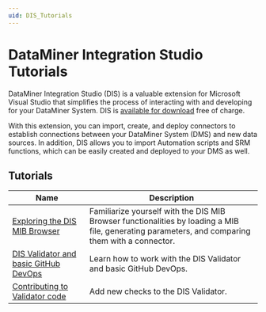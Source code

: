 ```yaml
---
uid: DIS_Tutorials
---
```


# DataMiner Integration Studio Tutorials

DataMiner Integration Studio (DIS) is a valuable extension for Microsoft Visual Studio that simplifies the process of interacting with and developing for your DataMiner System. DIS is [available for download](xref:Installing_and_configuring_DataMiner_Integration_Studio) free of charge.

With this extension, you can import, create, and deploy connectors to establish connections between your DataMiner System (DMS) and new data sources. In addition, DIS allows you to import Automation scripts and SRM functions, which can be easily created and deployed to your DMS as well.

## Tutorials

| Name | Description |
|--|--|
| [Exploring the DIS MIB Browser](xref:DisTutorials_MibBrowser) | Familiarize yourself with the DIS MIB Browser functionalities by loading a MIB file, generating parameters, and comparing them with a connector. |
| [DIS Validator and basic GitHub DevOps](xref:DisTutorials_DevOpsGitHubValidator) | Learn how to work with the DIS Validator and basic GitHub DevOps. |
| [Contributing to Validator code](xref:DisTutorials_ValidatorContributions)| Add new checks to the DIS Validator. |
